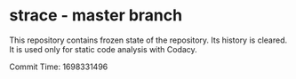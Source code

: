 # strace - master branch

This repository contains frozen state of the repository.
Its history is cleared. It is used only for static code
analysis with Codacy.

Commit Time: 1698331496
